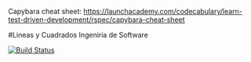 Capybara cheat sheet:
https://launchacademy.com/codecabulary/learn-test-driven-development/rspec/capybara-cheat-sheet


#Lineas y Cuadrados
Ingeniria de Software

[![Build Status](https://travis-ci.org/Psicosis/proyectoingesoft2018.svg?branch=master)](https://travis-ci.org/Psicosis/proyectoingesoft2018)
